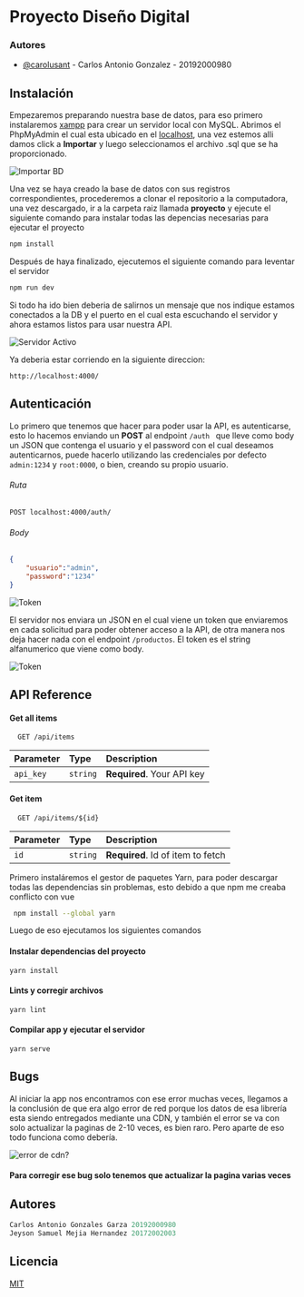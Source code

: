 
# Proyecto Diseño Digital
### Autores

- [@carolusant](https://github.com/carolusant) - Carlos Antonio Gonzalez - 20192000980

 ## Instalación

Empezaremos preparando nuestra base de datos, para eso primero instalaremos [xampp](https://www.apachefriends.org/download.html) para crear un servidor local con MySQL. Abrimos el PhpMyAdmin el cual esta ubicado en el [localhost](http://localhost/phpmyadmin/), una vez estemos alli damos click a **Importar** y luego seleccionamos el archivo .sql que se ha proporcionado.


![Importar BD](https://i.postimg.cc/9f4rGCRQ/image.png)

Una vez se haya creado la base de datos con sus registros correspondientes, procederemos a clonar el repositorio a la computadora, una vez descargado, ir a la carpeta raiz llamada **proyecto** y ejecute el siguiente comando para instalar todas las depencias necesarias para ejecutar el proyecto
```bash
npm install
```
Después de haya finalizado, ejecutemos el siguiente comando para leventar el servidor
```bash
npm run dev
```
Si todo ha ido bien deberia de salirnos un mensaje que nos indique estamos conectados a la DB y el puerto en el cual esta escuchando el servidor y ahora estamos listos para usar nuestra API.

![Servidor Activo](https://i.postimg.cc/SN6M1SxT/image.png)

Ya deberia estar corriendo en la siguiente direccion:
```url
http://localhost:4000/
```
## Autenticación
Lo primero que tenemos que hacer para poder usar la API, es autenticarse, esto lo hacemos enviando un **POST** al endpoint `/auth ` que lleve como body un JSON que contenga el usuario y el password con el cual deseamos autenticarnos, puede hacerlo utilizando las credenciales por defecto `admin:1234` y `root:0000`, o bien, creando su propio usuario. 

###### Ruta
```http
POST localhost:4000/auth/
```
###### Body
```json
{
	"usuario":"admin",
	"password":"1234"
}
```

![Token](https://i.postimg.cc/PqG0XMjr/image.png)


El servidor nos enviara un JSON en el cual viene un token que enviaremos en cada solicitud para poder obtener acceso a la API, de otra manera nos deja hacer nada con el endpoint `/productos`. El token es el string alfanumerico que viene como body.

![Token](https://i.postimg.cc/HxNwmBq6/image.png)






## API Reference

#### Get all items

```http
  GET /api/items
```

| Parameter | Type     | Description                |
| :-------- | :------- | :------------------------- |
| `api_key` | `string` | **Required**. Your API key |

#### Get item

```http
  GET /api/items/${id}
```

| Parameter | Type     | Description                       |
| :-------- | :------- | :-------------------------------- |
| `id`      | `string` | **Required**. Id of item to fetch |


 




Primero instaláremos el gestor de paquetes Yarn, para poder descargar todas las dependencias sin problemas, esto debido a que npm me creaba conflicto con vue

```bash
 npm install --global yarn
```

Luego de eso ejecutamos los siguientes comandos
#### Instalar dependencias del proyecto
```
yarn install
```

#### Lints y corregir archivos
```
yarn lint
```

#### Compilar app y ejecutar el servidor
```
yarn serve
```

## Bugs

Al iniciar la app nos encontramos con ese error muchas veces, llegamos a la conclusión de que era algo error de red porque los datos de esa librería esta siendo entregados mediante una CDN, y también el error se va con solo actualizar la paginas de 2-10 veces, es bien raro. Pero aparte de eso todo funciona como debería.

![error de cdn?](https://i.ibb.co/RvBTtDn/err.png)
#### Para corregir ese bug solo tenemos que actualizar la pagina varias veces

## Autores
```javascript
Carlos Antonio Gonzales Garza 20192000980
Jeyson Samuel Mejia Hernandez 20172002003
```

## Licencia

[MIT](https://choosealicense.com/licenses/mit/)
